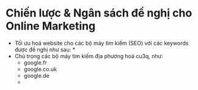# Chiến lược & Ngân sách đề nghị cho Online Marketing

* Tối ưu hoá website cho các bộ máy tìm kiếm (SEO) với các keywords được đề nghị như sau:
    * 
* Chú trọng các bộ máy tìm kiếm địa phương hoá cu3q, như:
    * google.fr
    * google.co.uk
    * google.de
    * 

